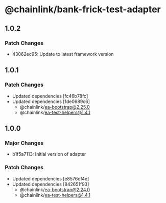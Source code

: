 # @chainlink/bank-frick-test-adapter

## 1.0.2

### Patch Changes

- 43062ec95: Update to latest framework version

## 1.0.1

### Patch Changes

- Updated dependencies [fc46b78fc]
- Updated dependencies [1de0689c6]
  - @chainlink/ea-bootstrap@2.25.0
  - @chainlink/ea-test-helpers@1.4.1

## 1.0.0

### Major Changes

- b1f5a7113: Initial version of adapter

### Patch Changes

- Updated dependencies [e8576df4e]
- Updated dependencies [842651f93]
  - @chainlink/ea-bootstrap@2.24.0
  - @chainlink/ea-test-helpers@1.4.1
